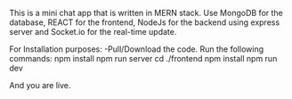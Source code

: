 This is a mini chat app that is written in MERN stack.
 Use MongoDB for the database, REACT for the frontend, NodeJs for the backend using express server and Socket.io for the real-time update.

For Installation purposes:
-Pull/Download the code.
Run the following commands:
  npm install
  npm run server
  cd ./frontend
  npm install
  npm run dev
  
And you are live.
